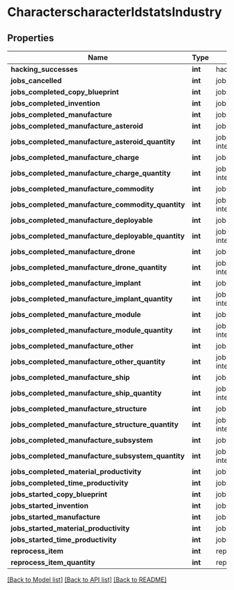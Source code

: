 # CharacterscharacterIdstatsIndustry

## Properties
Name | Type | Description | Notes
------------ | ------------- | ------------- | -------------
**hacking_successes** | **int** | hacking_successes integer | [optional] 
**jobs_cancelled** | **int** | jobs_cancelled integer | [optional] 
**jobs_completed_copy_blueprint** | **int** | jobs_completed_copy_blueprint integer | [optional] 
**jobs_completed_invention** | **int** | jobs_completed_invention integer | [optional] 
**jobs_completed_manufacture** | **int** | jobs_completed_manufacture integer | [optional] 
**jobs_completed_manufacture_asteroid** | **int** | jobs_completed_manufacture_asteroid integer | [optional] 
**jobs_completed_manufacture_asteroid_quantity** | **int** | jobs_completed_manufacture_asteroid_quantity integer | [optional] 
**jobs_completed_manufacture_charge** | **int** | jobs_completed_manufacture_charge integer | [optional] 
**jobs_completed_manufacture_charge_quantity** | **int** | jobs_completed_manufacture_charge_quantity integer | [optional] 
**jobs_completed_manufacture_commodity** | **int** | jobs_completed_manufacture_commodity integer | [optional] 
**jobs_completed_manufacture_commodity_quantity** | **int** | jobs_completed_manufacture_commodity_quantity integer | [optional] 
**jobs_completed_manufacture_deployable** | **int** | jobs_completed_manufacture_deployable integer | [optional] 
**jobs_completed_manufacture_deployable_quantity** | **int** | jobs_completed_manufacture_deployable_quantity integer | [optional] 
**jobs_completed_manufacture_drone** | **int** | jobs_completed_manufacture_drone integer | [optional] 
**jobs_completed_manufacture_drone_quantity** | **int** | jobs_completed_manufacture_drone_quantity integer | [optional] 
**jobs_completed_manufacture_implant** | **int** | jobs_completed_manufacture_implant integer | [optional] 
**jobs_completed_manufacture_implant_quantity** | **int** | jobs_completed_manufacture_implant_quantity integer | [optional] 
**jobs_completed_manufacture_module** | **int** | jobs_completed_manufacture_module integer | [optional] 
**jobs_completed_manufacture_module_quantity** | **int** | jobs_completed_manufacture_module_quantity integer | [optional] 
**jobs_completed_manufacture_other** | **int** | jobs_completed_manufacture_other integer | [optional] 
**jobs_completed_manufacture_other_quantity** | **int** | jobs_completed_manufacture_other_quantity integer | [optional] 
**jobs_completed_manufacture_ship** | **int** | jobs_completed_manufacture_ship integer | [optional] 
**jobs_completed_manufacture_ship_quantity** | **int** | jobs_completed_manufacture_ship_quantity integer | [optional] 
**jobs_completed_manufacture_structure** | **int** | jobs_completed_manufacture_structure integer | [optional] 
**jobs_completed_manufacture_structure_quantity** | **int** | jobs_completed_manufacture_structure_quantity integer | [optional] 
**jobs_completed_manufacture_subsystem** | **int** | jobs_completed_manufacture_subsystem integer | [optional] 
**jobs_completed_manufacture_subsystem_quantity** | **int** | jobs_completed_manufacture_subsystem_quantity integer | [optional] 
**jobs_completed_material_productivity** | **int** | jobs_completed_material_productivity integer | [optional] 
**jobs_completed_time_productivity** | **int** | jobs_completed_time_productivity integer | [optional] 
**jobs_started_copy_blueprint** | **int** | jobs_started_copy_blueprint integer | [optional] 
**jobs_started_invention** | **int** | jobs_started_invention integer | [optional] 
**jobs_started_manufacture** | **int** | jobs_started_manufacture integer | [optional] 
**jobs_started_material_productivity** | **int** | jobs_started_material_productivity integer | [optional] 
**jobs_started_time_productivity** | **int** | jobs_started_time_productivity integer | [optional] 
**reprocess_item** | **int** | reprocess_item integer | [optional] 
**reprocess_item_quantity** | **int** | reprocess_item_quantity integer | [optional] 

[[Back to Model list]](../README.md#documentation-for-models) [[Back to API list]](../README.md#documentation-for-api-endpoints) [[Back to README]](../README.md)


